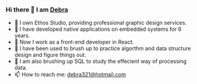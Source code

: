 ### Hi there 👋 I am [Debra](https://ethostudio.blogspot.com/)

- 🔭 I own Ethos Studio, providing professional graphic design services.
- 🌱 I have developed native applications on embedded systems for 6 years.
- 👯 Now I work as a front-end developer in React.
- 🤔 I have been used to brush up to practice algorthm and data structure design and figure things out.
- 💬 I am also brushing up SQL to study the effecient way of processing data.
- 📫 How to reach me: [debra321@hotmail.com](debra321@hotmail.com)


